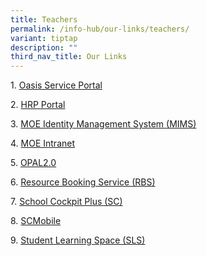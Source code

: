 ```yaml
---
title: Teachers
permalink: /info-hub/our-links/teachers/
variant: tiptap
description: ""
third_nav_title: Our Links
---
```

<p>1.&nbsp;<a href="https://for.edu.sg/oasis-service-portal" rel="noopener noreferrer nofollow" target="_blank">Oasis Service Portal</a>
</p>
<p>2.&nbsp;<a href="https://www.hrp.gov.sg/hrp/#/" rel="noopener noreferrer nofollow" target="_blank">HRP Portal</a>
</p>
<p>3.&nbsp;<a href="https://idp.mims.moe.gov.sg/nidp/saml2/sso" rel="noopener noreferrer nofollow" target="_blank">MOE Identity Management System (MIMS)</a>
</p>
<p>4.&nbsp;<a href="https://intranet.moe.gov.sg/" rel="noopener noreferrer nofollow" target="_blank">MOE Intranet</a>
</p>
<p>5.&nbsp;<a href="https://www.opal2.moe.edu.sg/app/learner" rel="noopener noreferrer nofollow" target="_blank">OPAL2.0</a>
</p>
<p>6.&nbsp;<a href="https://rbs.avero-tech.com/" rel="noopener noreferrer nofollow" target="_blank">Resource Booking Service (RBS)</a>
</p>
<p>7.&nbsp;<a href="https://schoolcockpit.moe.gov.sg/CP/scapp/security" rel="noopener noreferrer nofollow" target="_blank">School Cockpit Plus (SC)</a>
</p>
<p>8.&nbsp;<a href="https://scmobile.moe.edu.sg/login" rel="noopener noreferrer nofollow" target="_blank">SCMobile</a>
</p>
<p>9.&nbsp;<a href="https://vle.learning.moe.edu.sg/login" rel="noopener noreferrer nofollow" target="_blank">Student Learning Space (SLS)</a>
</p>